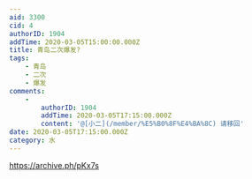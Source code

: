 ```yaml
---
aid: 3300
cid: 4
authorID: 1904
addTime: 2020-03-05T15:00:00.000Z
title: 青岛二次爆发?
tags:
    - 青岛
    - 二次
    - 爆发
comments:
    -
        authorID: 1904
        addTime: 2020-03-05T17:15:00.000Z
        content: '@[小二](/member/%E5%B0%8F%E4%BA%8C) 请移回'
date: 2020-03-05T17:15:00.000Z
category: 水
---
```


https://archive.ph/pKx7s
